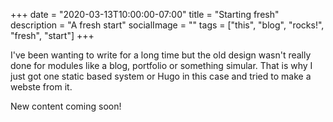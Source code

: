+++
date = "2020-03-13T10:00:00-07:00"
title = "Starting fresh"
description = "A fresh start"
socialImage = ""
tags = ["this", "blog", "rocks!", "fresh", "start"]
+++

I've been wanting to write for a long time but the old design wasn't really done for modules like a blog, portfolio or something simular. That is why I just got one static based system or Hugo in this case and tried to make a webste from it.

Nеw content coming soon!
